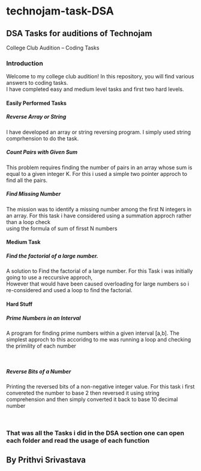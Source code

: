 <h1> technojam-task-DSA </h1>
<h2>DSA Tasks for auditions of Technojam</h2>

College Club Audition – Coding Tasks

<h3>Introduction</h3>

Welcome to my college club audition! In this repository, you will find various answers to coding tasks. <br>
I have completed easy and medium level tasks and first two hard levels.


<h4>Easily Performed Tasks</h4>

<h5>Reverse Array or String</h5>
<p>I have developed an array or string reversing program. I simply used string comprhension to do the task.</p>

<h5>Count Pairs with Given Sum</h5>
<p></p>This problem requires finding the number of pairs in an array whose sum is equal to a given integer K. For this i used a simple two pointer approch to find all the pairs.</p>

<h5>Find Missing Number</h5>
<p>The mission was to identify a missing number among the first N integers in an array. For this task i have considered using a summation approch rather than a loop check <br> using the formula of sum of firsst N numbers</p>


<h4>Medium Task</h4>
<h5>Find the factorial of a large number.</h5>
<p>A solution to Find the factorial of a large number. For this Task i was initially going to use a reccursive approch, <br>However that would have been caused overloading for large numbers so i re-considered and used a loop to find the factorial.</p>


<h4>Hard Stuff</h4>
<h5>Prime Numbers in an Interval</h5>
<p>A program for finding prime numbers within a given interval [a,b]. The simplest approch to this accoridng to me was running a loop and checking the primility of each number</p>
<br>
<h5>Reverse Bits of a Number</h5>
<p>Printing the reversed bits of a non-negative integer value. For this task i first convereted the number to base 2 then reversed it using string comprehension and then simply converted it back to base 10 decimal number</p>
<br>

<h3>That was all the Tasks i did in the DSA section one can open each folder and read the usage of each function</h3>
<h2>By Prithvi Srivastava</h2>
